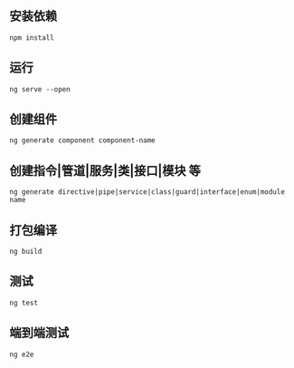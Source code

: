 ## 安装依赖

```shell
npm install
```

## 运行

```shell
ng serve --open
```

## 创建组件

```shell
ng generate component component-name
```

## 创建指令|管道|服务|类|接口|模块 等

```shell
ng generate directive|pipe|service|class|guard|interface|enum|module name
```

## 打包编译

```shell
ng build
```

## 测试

```shell
ng test
```

## 端到端测试

```shell
ng e2e
```
